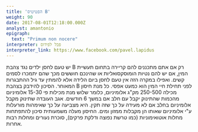 ```yaml
---
title: 'הפטיטיס B'
weight: 90
date: 2017-08-01T12:18:00.000Z
analyst: amantonio
epigraph:
  text: "Primum non nocere"
interpreter: פבל לפידוס
interpreter_link: https://www.facebook.com/pavel.lapidus
---
```

יש טעם לחסן ילדים נגד צהבת B רק אם אתם מתכננים להם קריירה בתחום תעשיית המין, אם יש להם נטיות הומוסקסואליות או שהינכם חוששים מכך שהם יתמכרו לסמים קשים.
ואפילו במקרה הזה אין טעם לחסן ביום הלידה אלא להמתין עד גיל ההתבגרות המאוחר. הסיכון להידבק בצהבת B לפני תחילת חיי המין הוא כמעט אפסי.
כל מנת חיסון מכילה 250-500 מק"ג אלומיניום, כלומר שלוש מנת מכילות פי 15-30 אלומיניום מהכמות שהתינוק יקבל עם חלב אם במשך 6 חודשים. אגב העובדה שתינוק מקבל אלומיניום בחלב אם לא מעידה על כך שזה תקין. היא מצביעה על כך שאימהות מורעלות ע"י אלומיניום שאותו הן מקבלות ממזון ומים.
החיסון מעלה משמעותית סיכון להתפתחות מחלות אוטואימוניות (כמו טרשת נפוצה ודלקת פרקים), סוכרת נעורים ומחלות רבות אחרות.